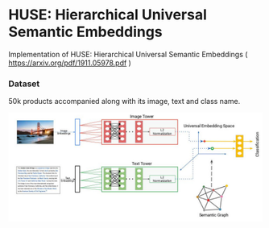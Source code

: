 # HUSE: Hierarchical Universal Semantic Embeddings
Implementation of HUSE: Hierarchical Universal Semantic Embeddings ( https://arxiv.org/pdf/1911.05978.pdf )

### Dataset

50k products accompanied along with its image, text and class name.

![alt text](https://github.com/guramritpalsaggu/HUSE-Tensorflow/blob/master/resources/architecture.jpg)
